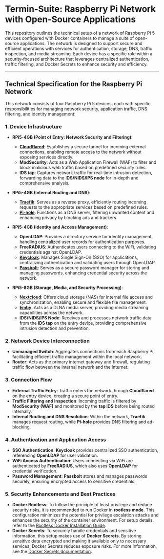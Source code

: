 # Termin-Suite: Raspberry Pi Network with Open-Source Applications

This repository outlines the technical setup of a network of Raspberry Pi 5 devices configured with Docker containers to manage a suite of open-source applications. The network is designed to support secure and efficient operations with services for authentication, storage, DNS, traffic inspection, and media streaming. Each device has a specific role within a security-focused architecture that leverages centralized authentication, traffic filtering, and Docker Secrets to enhance security and efficiency.

---

## Technical Specification for the Raspberry Pi Network

This network consists of four Raspberry Pi 5 devices, each with specific responsibilities for managing network security, application traffic, DNS filtering, and identity management:

### 1. **Device Infrastructure**

   - **RPi5-4GB (Point of Entry: Network Security and Filtering)**:
     - **[Cloudflared](https://developers.cloudflare.com/cloudflare-one/connections/connect-networks)**: Establishes a secure tunnel for incoming external connections, enabling remote access to the network without exposing services directly.
     - **ModSecurity**: Acts as a Web Application Firewall (WAF) to filter and block malicious web traffic based on predefined security rules.
     - **IDS tap**: Captures network traffic for real-time intrusion detection, forwarding data to the **IDS/NIDS/IPS node** for in-depth and comprehensive analysis.

   - **RPi5-4GB (Internal Routing and DNS)**:
     - **[Traefik](https://doc.traefik.io/traefik)**: Serves as a reverse proxy, efficiently routing incoming requests to the appropriate services based on predefined rules.
     - **[Pi-hole](https://docs.pi-hole.net)**: Functions as a DNS server, filtering unwanted content and enhancing privacy by blocking ads and trackers.

   - **RPi5-4GB (Identity and Access Management)**:
     - **OpenLDAP**: Provides a directory service for identity management, handling centralized user records for authentication purposes.
     - **FreeRADIUS**: Authenticates users connecting to the WiFi, validating credentials against OpenLDAP.
     - **[Keycloak](https://www.keycloak.org/guides)**: Manages Single Sign-On (SSO) for applications, centralizing authentication and validating users through OpenLDAP.
     - **[Passbolt](https://www.passbolt.com/docs/hosting)**: Serves as a secure password manager for storing and managing passwords, enhancing credential security across the network.

   - **RPi5-8GB (Storage, Media, and Security Processing)**:
     - **[Nextcloud](https://docs.nextcloud.com/server/latest/admin_manual)**: Offers cloud storage (NAS) for internal file access and synchronization, enabling secure and flexible file management.
     - **[Emby](https://emby.media/support/articles/Home.html)**: Acts as a DLNA media server, providing media streaming capabilities across the network.
     - **IDS/NIDS/IPS Node**: Receives and processes network traffic data from the **IDS tap** on the entry device, providing comprehensive intrusion detection and prevention.

### 2. Network Device Interconnection

   - **Unmanaged Switch**: Aggregates connections from each Raspberry Pi, facilitating efficient traffic management within the local network.
   - **Router**: Acts as the primary internet gateway and firewall, regulating traffic flow between the internal network and the internet.

### 3. Connection Flow

   - **External Traffic Entry**: Traffic enters the network through **Cloudflared** on the entry device, creating a secure point of entry.
   - **Traffic Filtering and Inspection**: Incoming traffic is filtered by **ModSecurity (WAF)** and monitored by the **tap IDS** before being routed internally.
   - **Internal Routing and DNS Resolution**: Within the network, **Traefik** manages request routing, while **Pi-hole** provides DNS filtering and ad-blocking.

### 4. **Authentication and Application Access**
   - **SSO Authentication**: **Keycloak** provides centralized SSO authentication, referencing **OpenLDAP** for user validation.
   - **WiFi Access Authentication**: Users connecting via WiFi are authenticated by **FreeRADIUS**, which also uses **OpenLDAP** for credential verification.
   - **Password Management**: **Passbolt** stores and manages passwords securely, ensuring encrypted access to sensitive credentials.

### 5. **Security Enhancements and Best Practices**
   - **Docker Rootless**: To follow the principle of least privilege and reduce security risks, it is recommended to run Docker in **rootless mode**. This configuration minimizes the potential for privilege escalation attacks and enhances the security of the container environment. For setup details, refer to the [Rootless Docker Installation Guide](https://docs.docker.com/engine/security/rootless).
   - **Docker Secrets**: To securely handle credentials and sensitive information, this setup makes use of **Docker Secrets**. By storing sensitive data encrypted and making it available only to necessary services, Docker Secrets reduces exposure risks. For more information, see the [Docker Secrets documentation](https://docs.docker.com/engine/swarm/secrets).
